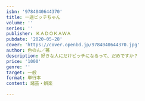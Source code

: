 ```yaml
---
isbn: '9784040644370'
title: 一途ビッチちゃん
volume: ''
series: ''
publisher: ＫＡＤＯＫＡＷＡ
pubdate: '2020-05-28'
cover: 'https://cover.openbd.jp/9784040644370.jpg'
author: 色のん／著
description: 好きな人にだけビッチになるって、だめですか？
price: '1000'
genre: ''
target: 一般
format: 単行本
content: 諸芸・娯楽

---
```

